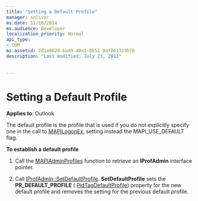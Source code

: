 ```yaml
---
title: "Setting a Default Profile"
manager: soliver
ms.date: 11/16/2014
ms.audience: Developer
localization_priority: Normal
api_type:
- COM
ms.assetid: 1d1e862d-ba49-48a1-bb51-0af861323b7b
description: "Last modified: July 23, 2011"
 
 
---
```


# Setting a Default Profile

  
  
**Applies to**: Outlook 
  
The default profile is the profile that is used if you do not explicitly specify one in the call to [MAPILogonEx](mapilogonex.md), setting instead the MAPI_USE_DEFAULT flag.
  
 **To establish a default profile**
  
1. Call the [MAPIAdminProfiles](mapiadminprofiles.md) function to retrieve an **IProfAdmin** interface pointer. 
    
2. Call [IProfAdmin::SetDefaultProfile](iprofadmin-setdefaultprofile.md). **SetDefaultProfile** sets the **PR_DEFAULT_PROFILE** ( [PidTagDefaultProfile](pidtagdefaultprofile-canonical-property.md)) property for the new default profile and removes the setting for the previous default profile.
    

